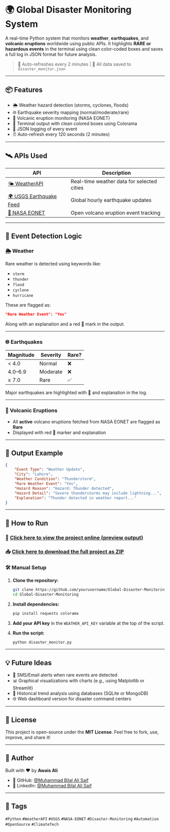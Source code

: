 
# 🌍 Global Disaster Monitoring System

A real-time Python system that monitors **weather**, **earthquakes**, and **volcanic eruptions** worldwide using public APIs. It highlights **RARE or hazardous events** in the terminal using clean color-coded boxes and saves a full log in JSON format for future analysis.

> 🔁 Auto-refreshes every 2 minutes | 💾 All data saved to `disaster_monitor.json`

---

## 📦 Features

- 🌦 Weather hazard detection (storms, cyclones, floods)
- 🌐 Earthquake severity mapping (normal/moderate/rare)
- 🌋 Volcanic eruption monitoring (NASA EONET)
- 🎨 Terminal output with clean colored boxes using Colorama
- 💾 JSON logging of every event
- ⏰ Auto-refresh every 120 seconds (2 minutes)

---

## 🛰 APIs Used

| API | Description |
|-----|-------------|
| [🌤 WeatherAPI](https://www.weatherapi.com/) | Real-time weather data for selected cities |
| [🌍 USGS Earthquake Feed](https://earthquake.usgs.gov/earthquakes/feed/) | Global hourly earthquake updates |
| [🌋 NASA EONET](https://eonet.gsfc.nasa.gov/docs/v3) | Open volcano eruption event tracking |

---

## 🧠 Event Detection Logic

### 🌦 Weather

Rare weather is detected using keywords like:

- `storm`
- `thunder`
- `flood`
- `cyclone`
- `hurricane`

These are flagged as:

```json
"Rare Weather Event": "Yes"
````

Along with an explanation and a red 🔴 mark in the output.

---

### 🌐 Earthquakes

| Magnitude | Severity | Rare? |
| --------- | -------- | ----- |
| < 4.0     | Normal   | ❌     |
| 4.0–6.9   | Moderate | ❌     |
| ≥ 7.0     | Rare     | ✅     |

Major earthquakes are highlighted with 🔴 and explanation in the log.

---

### 🌋 Volcanic Eruptions

* All **active** volcano eruptions fetched from NASA EONET are flagged as **Rare**
* Displayed with red 🔴 marker and explanation

---

## 📁 Output Example

```json
{
    "Event Type": "Weather Update",
    "City": "Lahore",
    "Weather Condition": "Thunderstorm",
    "Rare Weather Event": "Yes",
    "Hazard Reason": "Hazard: Thunder detected",
    "Hazard Detail": "Severe thunderstorms may include lightning...",
    "Explanation": "Thunder detected in weather report..."
}
```

---

## 🚀 How to Run

### 🔗 [Click here to view the project online (preview output)](https://drive.google.com/drive/folders/1-1djffc1ZInWSucx6Pnc-ntlTprmV7Uo?usp=sharing)

### 📥 [Click here to download the full project as ZIP](https://drive.google.com/drive/folders/1-1djffc1ZInWSucx6Pnc-ntlTprmV7Uo?usp=sharing)

### 🛠 Manual Setup

1. **Clone the repository:**

   ```bash
   git clone https://github.com/yourusername/Global-Disaster-Monitoring.git
   cd Global-Disaster-Monitoring
   ```

2. **Install dependencies:**

   ```bash
   pip install requests colorama
   ```

3. **Add your API key** in the `WEATHER_API_KEY` variable at the top of the script.

4. **Run the script:**

   ```bash
   python disaster_monitor.py
   ```

---

## 💡 Future Ideas

* 📩 SMS/Email alerts when rare events are detected
* 📊 Graphical visualizations with charts (e.g., using Matplotlib or Streamlit)
* 🧠 Historical trend analysis using databases (SQLite or MongoDB)
* 🌐 Web dashboard version for disaster command centers

---

## 📜 License

This project is open-source under the **MIT License**.
Feel free to fork, use, improve, and share it!

---

## 👤 Author

Built with ❤️ by **Awais Ali**

* 🔗 GitHub: [@Muhammad Bilal Ali Saif](https://github.com/bilalali6)
* 💼 LinkedIn: [@Muhammad Bilal Ali Saif](https://www.linkedin.com/in/muhammad-bilal-ali-saif)

---

## 🔖 Tags

`#Python` `#WeatherAPI` `#USGS` `#NASA-EONET` `#Disaster-Monitoring` `#Automation` `#OpenSource` `#ClimateTech`





